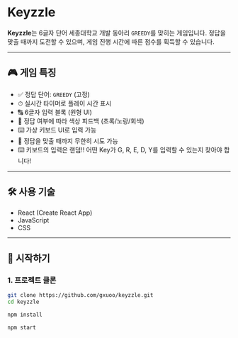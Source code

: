 # Keyzzle

**Keyzzle**는 6글자 단어 세종대학교 개발 동아리 `GREEDY`를 맞히는 게임입니다.
정답을 맞출 때까지 도전할 수 있으며, 게임 진행 시간에 따른 점수를 획득할 수 있습니다.

---

## 🎮 게임 특징

- ✅ 정답 단어: `GREEDY` (고정)
- ⏱ 실시간 타이머로 플레이 시간 표시
- 🔠 6글자 입력 블록 (원형 UI)
- 🎨 정답 여부에 따라 색상 피드백 (초록/노랑/회색)
- ⌨️ 가상 키보드 UI로 입력 가능
- 🔁 정답을 맞출 때까지 무한히 시도 가능
- ⌨️ 키보드의 입력은 랜덤!! 어떤 Key가 G, R, E, D, Y를 입력할 수 있는지 찾아야 합니다!

---

## 🛠 사용 기술

- React (Create React App)
- JavaScript
- CSS

---

## 🚀 시작하기

### 1. 프로젝트 클론

```bash
git clone https://github.com/gxuoo/keyzzle.git
cd keyzzle

npm install

npm start